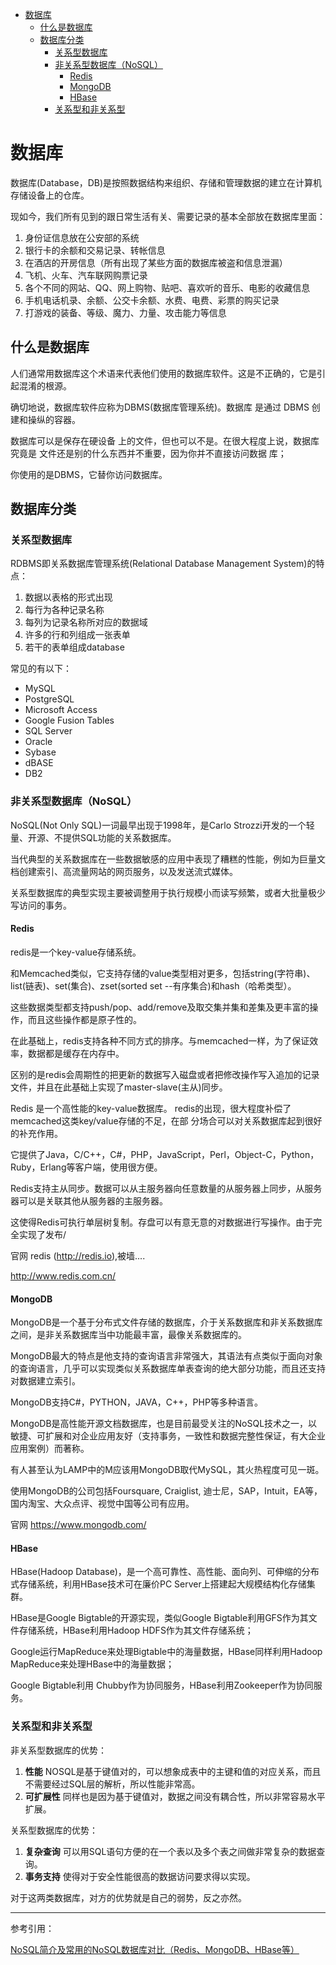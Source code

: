 <!-- TOC -->

- [数据库](#数据库)
    - [什么是数据库](#什么是数据库)
    - [数据库分类](#数据库分类)
        - [关系型数据库](#关系型数据库)
        - [非关系型数据库（NoSQL）](#非关系型数据库nosql)
            - [Redis](#redis)
            - [MongoDB](#mongodb)
            - [HBase](#hbase)
        - [关系型和非关系型](#关系型和非关系型)

<!-- /TOC -->

<a id="markdown-数据库" name="数据库"></a>
# 数据库

数据库(Database，DB)是按照数据结构来组织、存储和管理数据的建立在计算机存储设备上的仓库。

现如今，我们所有见到的跟日常生活有关、需要记录的基本全部放在数据库里面：
1. 身份证信息放在公安部的系统
2. 银行卡的余额和交易记录、转帐信息
3. 在酒店的开房信息（所有出现了某些方面的数据库被盗和信息泄漏）
4. 飞机、火车、汽车联网购票记录
5. 各个不同的网站、QQ、网上购物、贴吧、喜欢听的音乐、电影的收藏信息
6. 手机电话机录、余额、公交卡余额、水费、电费、彩票的购买记录
7. 打游戏的装备、等级、魔力、力量、攻击能力等信息

<a id="markdown-什么是数据库" name="什么是数据库"></a>
## 什么是数据库
人们通常用数据库这个术语来代表他们使用的数据库软件。这是不正确的，它是引起混淆的根源。

确切地说，数据库软件应称为DBMS(数据库管理系统)。数据库 是通过 DBMS 创建和操纵的容器。

数据库可以是保存在硬设备 上的文件，但也可以不是。在很大程度上说，数据库究竟是 文件还是别的什么东西并不重要，因为你并不直接访问数据 库；

你使用的是DBMS，它替你访问数据库。

<a id="markdown-数据库分类" name="数据库分类"></a>
## 数据库分类

<a id="markdown-关系型数据库" name="关系型数据库"></a>
### 关系型数据库

RDBMS即关系数据库管理系统(Relational Database Management System)的特点：
1. 数据以表格的形式出现
2. 每行为各种记录名称
3. 每列为记录名称所对应的数据域
4. 许多的行和列组成一张表单
5. 若干的表单组成database

常见的有以下：
* MySQL
* PostgreSQL
* Microsoft Access
* Google Fusion Tables
* SQL Server
* Oracle
* Sybase
* dBASE
* DB2

<a id="markdown-非关系型数据库nosql" name="非关系型数据库nosql"></a>
### 非关系型数据库（NoSQL）
NoSQL(Not Only SQL)一词最早出现于1998年，是Carlo Strozzi开发的一个轻量、开源、不提供SQL功能的关系数据库。

当代典型的关系数据库在一些数据敏感的应用中表现了糟糕的性能，例如为巨量文档创建索引、高流量网站的网页服务，以及发送流式媒体。

关系型数据库的典型实现主要被调整用于执行规模小而读写频繁，或者大批量极少写访问的事务。

<a id="markdown-redis" name="redis"></a>
#### Redis
redis是一个key-value存储系统。

和Memcached类似，它支持存储的value类型相对更多，包括string(字符串)、list(链表)、set(集合)、zset(sorted set --有序集合)和hash（哈希类型）。

这些数据类型都支持push/pop、add/remove及取交集并集和差集及更丰富的操作，而且这些操作都是原子性的。

在此基础上，redis支持各种不同方式的排序。与memcached一样，为了保证效率，数据都是缓存在内存中。

区别的是redis会周期性的把更新的数据写入磁盘或者把修改操作写入追加的记录文件，并且在此基础上实现了master-slave(主从)同步。

Redis 是一个高性能的key-value数据库。 redis的出现，很大程度补偿了memcached这类key/value存储的不足，在部 分场合可以对关系数据库起到很好的补充作用。

它提供了Java，C/C++，C#，PHP，JavaScript，Perl，Object-C，Python，Ruby，Erlang等客户端，使用很方便。

Redis支持主从同步。数据可以从主服务器向任意数量的从服务器上同步，从服务器可以是关联其他从服务器的主服务器。

这使得Redis可执行单层树复制。存盘可以有意无意的对数据进行写操作。由于完全实现了发布/

官网 redis (http://redis.io),被墙....

http://www.redis.com.cn/

<a id="markdown-mongodb" name="mongodb"></a>
#### MongoDB
MongoDB是一个基于分布式文件存储的数据库，介于关系数据库和非关系数据库之间，是非关系数据库当中功能最丰富，最像关系数据库的。

MongoDB最大的特点是他支持的查询语言非常强大，其语法有点类似于面向对象的查询语言，几乎可以实现类似关系数据库单表查询的绝大部分功能，而且还支持对数据建立索引。

MongoDB支持C#，PYTHON，JAVA，C++，PHP等多种语言。

MongoDB是高性能开源文档数据库，也是目前最受关注的NoSQL技术之一，以敏捷、可扩展和对企业应用友好（支持事务，一致性和数据完整性保证，有大企业应用案例）而著称。

有人甚至认为LAMP中的M应该用MongoDB取代MySQL，其火热程度可见一斑。

使用MongoDB的公司包括Foursquare, Craiglist, 迪士尼，SAP，Intuit，EA等，国内淘宝、大众点评、视觉中国等公司有应用。

官网 https://www.mongodb.com/

<a id="markdown-hbase" name="hbase"></a>
#### HBase
HBase(Hadoop Database)，是一个高可靠性、高性能、面向列、可伸缩的分布式存储系统，利用HBase技术可在廉价PC Server上搭建起大规模结构化存储集群。

HBase是Google Bigtable的开源实现，类似Google Bigtable利用GFS作为其文件存储系统，HBase利用Hadoop HDFS作为其文件存储系统；

Google运行MapReduce来处理Bigtable中的海量数据，HBase同样利用Hadoop MapReduce来处理HBase中的海量数据；

Google Bigtable利用 Chubby作为协同服务，HBase利用Zookeeper作为协同服务。

<a id="markdown-关系型和非关系型" name="关系型和非关系型"></a>
### 关系型和非关系型
非关系型数据库的优势：
1. **性能** NOSQL是基于键值对的，可以想象成表中的主键和值的对应关系，而且不需要经过SQL层的解析，所以性能非常高。
2. **可扩展性** 同样也是因为基于键值对，数据之间没有耦合性，所以非常容易水平扩展。

关系型数据库的优势：
1. **复杂查询** 可以用SQL语句方便的在一个表以及多个表之间做非常复杂的数据查询。
2. **事务支持** 使得对于安全性能很高的数据访问要求得以实现。

对于这两类数据库，对方的优势就是自己的弱势，反之亦然。

---

参考引用：

[NoSQL简介及常用的NoSQL数据库对比（Redis、MongoDB、HBase等）](https://blog.csdn.net/cangchen/article/details/44830087)
